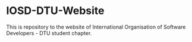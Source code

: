 # IOSD-DTU-Website
This is repository to the website of International Organisation of Software Developers - DTU student chapter.
